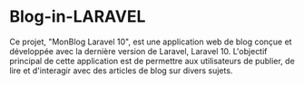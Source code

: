 # Blog-in-LARAVEL
Ce projet, "MonBlog Laravel 10", est une application web de blog conçue et développée avec la dernière version de Laravel, Laravel 10. L'objectif principal de cette application est de permettre aux utilisateurs de publier, de lire et d'interagir avec des articles de blog sur divers sujets.
